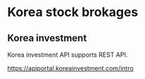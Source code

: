 # Korea stock brokages

## Korea investment

Korea investment API supports REST API.

https://apiportal.koreainvestment.com/intro
